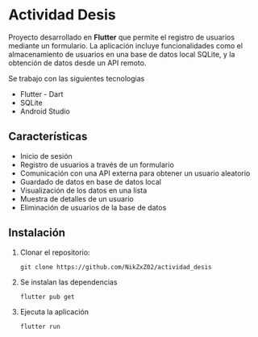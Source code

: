 # Actividad Desis

Proyecto desarrollado en **Flutter** que permite el registro de usuarios mediante un formulario. La aplicación incluye funcionalidades como el almacenamiento de usuarios en una base de datos local SQLite, y la obtención de datos desde un API remoto.

Se trabajo con las siguientes tecnologias
* Flutter - Dart
* SQLite
* Android Studio

## Características

* Inicio de sesión
* Registro de usuarios a través de un formulario
* Comunicación con una API externa para obtener un usuario aleatorio
* Guardado de datos en base de datos local
* Visualización de los datos en una lista 
* Muestra de detalles de un usuario
* Eliminación de usuarios de la base de datos

## Instalación

1. Clonar el repositorio:
   ```
   git clone https://github.com/NikZxZ02/actividad_desis
   ```
2. Se instalan las dependencias
   ```
   flutter pub get
   ```
3. Ejecuta la aplicación
   ```
   flutter run
   ```